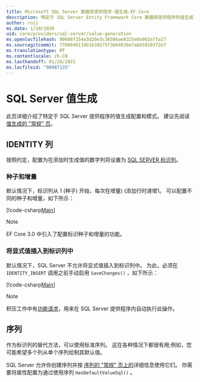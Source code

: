 ```yaml
---
title: Microsoft SQL Server 数据库提供程序-值生成-EF Core
description: 特定于 SQL Server Entity Framework Core 数据库提供程序的值生成模式
author: roji
ms.date: 1/10/2020
uid: core/providers/sql-server/value-generation
ms.openlocfilehash: 90608f254a3d20e3c36586ae8325e0a982a7fa27
ms.sourcegitcommit: 7700840119b1639275f3b64836e7abb59103f2e7
ms.translationtype: MT
ms.contentlocale: zh-CN
ms.lasthandoff: 01/28/2021
ms.locfileid: "98987135"
---
```

# <a name="sql-server-value-generation"></a>SQL Server 值生成

此页详细介绍了特定于 SQL Server 提供程序的值生成配置和模式。 建议先阅读 [值生成的 "常规" 页](xref:core/modeling/generated-properties)。

## <a name="identity-columns"></a>IDENTITY 列

按照约定，配置为在添加时生成值的数字列将设置为 [SQL SERVER 标识列](https://docs.microsoft.com/sql/t-sql/statements/create-table-transact-sql-identity-property)。

### <a name="seed-and-increment"></a>种子和增量

默认情况下，标识列从 1 (种子) 开始，每次在增量)  (添加行时递增1。 可以配置不同的种子和增量，如下所示：

[!code-csharp[Main](../../../../samples/core/SqlServer/ValueGeneration/IdentityOptionsContext.cs?name=IdentityOptions&highlight=5)]

> [!NOTE]
> EF Core 3.0 中引入了配置标识种子和增量的功能。

### <a name="inserting-explicit-values-into-identity-columns"></a>将显式值插入到标识列中

默认情况下，SQL Server 不允许将显式值插入到标识列中。 为此，必须在 `IDENTITY_INSERT` 调用之前手动启用 `SaveChanges()` ，如下所示：

[!code-csharp[Main](../../../../samples/core/SqlServer/ValueGeneration/ExplicitIdentityValues.cs?name=ExplicitIdentityValues)]

> [!NOTE]
> 积压工作中有[功能请求](https://github.com/aspnet/EntityFramework/issues/703)，用来在 SQL Server 提供程序内自动执行此操作。

## <a name="sequences"></a>序列

作为标识列的替代方法，可以使用标准序列。 这在各种情况下都很有用;例如，您可能希望多个列从单个序列绘制其默认值。

SQL Server 允许你创建序列并按 [序列的 "常规" 页上的](xref:core/modeling/sequences)详细信息使用它们。 你需要将属性配置为通过使用序列 `HasDefaultValueSql()` 。
